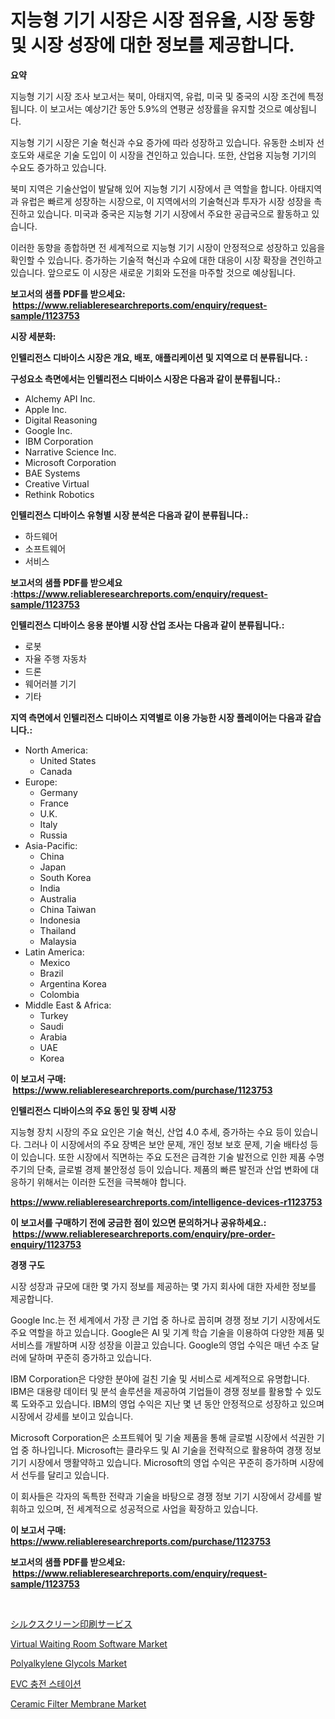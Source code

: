 <p><h1>지능형 기기 시장은 시장 점유율, 시장 동향 및 시장 성장에 대한 정보를 제공합니다.</h1></p><p><strong>요약</strong></p>
<p><p>지능형 기기 시장 조사 보고서는 북미, 아태지역, 유럽, 미국 및 중국의 시장 조건에 특정됩니다. 이 보고서는 예상기간 동안 5.9%의 연평균 성장률을 유지할 것으로 예상됩니다. </p><p>지능형 기기 시장은 기술 혁신과 수요 증가에 따라 성장하고 있습니다. 유동한 소비자 선호도와 새로운 기술 도입이 이 시장을 견인하고 있습니다. 또한, 산업용 지능형 기기의 수요도 증가하고 있습니다.</p><p>북미 지역은 기술산업이 발달해 있어 지능형 기기 시장에서 큰 역할을 합니다. 아태지역과 유럽은 빠르게 성장하는 시장으로, 이 지역에서의 기술혁신과 투자가 시장 성장을 촉진하고 있습니다. 미국과 중국은 지능형 기기 시장에서 주요한 공급국으로 활동하고 있습니다.</p><p>이러한 동향을 종합하면 전 세계적으로 지능형 기기 시장이 안정적으로 성장하고 있음을 확인할 수 있습니다. 증가하는 기술적 혁신과 수요에 대한 대응이 시장 확장을 견인하고 있습니다. 앞으로도 이 시장은 새로운 기회와 도전을 마주할 것으로 예상됩니다.</p></p>
<p><strong>보고서의 샘플 PDF를 받으세요: &nbsp;<a href="https://www.reliableresearchreports.com/enquiry/request-sample/1123753">https://www.reliableresearchreports.com/enquiry/request-sample/1123753</a></strong></p>
<p><strong>시장 세분화:</strong></p>
<p><strong> 인텔리전스 디바이스 시장은 개요, 배포, 애플리케이션 및 지역으로 더 분류됩니다. :</strong></p>
<p><strong>구성요소 측면에서는 인텔리전스 디바이스 시장은 다음과 같이 분류됩니다.:</strong></p>
<p><ul><li>Alchemy API Inc.</li><li>Apple Inc.</li><li>Digital Reasoning</li><li>Google Inc.</li><li>IBM Corporation</li><li>Narrative Science Inc.</li><li>Microsoft Corporation</li><li>BAE Systems</li><li>Creative Virtual</li><li>Rethink Robotics</li></ul></p>
<p><strong> 인텔리전스 디바이스 유형별 시장 분석은 다음과 같이 분류됩니다.:</strong></p>
<p><ul><li>하드웨어</li><li>소프트웨어</li><li>서비스</li></ul></p>
<p><strong>보고서의 샘플 PDF를 받으세요 :<a href="https://www.reliableresearchreports.com/enquiry/request-sample/1123753">https://www.reliableresearchreports.com/enquiry/request-sample/1123753</a></strong></p>
<p><strong> 인텔리전스 디바이스 응용 분야별 시장 산업 조사는 다음과 같이 분류됩니다.:</strong></p>
<p><ul><li>로봇</li><li>자율 주행 자동차</li><li>드론</li><li>웨어러블 기기</li><li>기타</li></ul></p>
<p><strong>지역 측면에서 인텔리전스 디바이스 지역별로 이용 가능한 시장 플레이어는 다음과 같습니다.:</strong></p>
<p><ul>
    <li>
        North America:
        <ul>
            <li>United States</li>
            <li>Canada</li>
        </ul>
    </li>
    <li>
        Europe:
        <ul>
            <li>Germany</li>
            <li>France</li>
            <li>U.K.</li>
            <li>Italy</li>
            <li>Russia</li>
        </ul>
    </li>
    <li>
        Asia-Pacific:
        <ul>
            <li>China</li>
            <li>Japan</li>
            <li>South Korea</li>
            <li>India</li>
            <li>Australia</li>
            <li>China Taiwan</li>
            <li>Indonesia</li>
            <li>Thailand</li>
            <li>Malaysia</li>
        </ul>
    </li>
    <li>
        Latin America:
        <ul>
            <li>Mexico</li>
            <li>Brazil</li>
            <li>Argentina Korea</li>
            <li>Colombia</li>
        </ul>
    </li>
    <li>
        Middle East & Africa:
        <ul>
            <li>Turkey</li>
            <li>Saudi</li>
            <li>Arabia</li>
            <li>UAE</li>
            <li>Korea</li>
        </ul>
    </li>
    </ul></p>
<p><strong>이 보고서 구매: &nbsp;<a href="https://www.reliableresearchreports.com/purchase/1123753">https://www.reliableresearchreports.com/purchase/1123753</a></strong></p>
<p><strong>인텔리전스 디바이스의 주요 동인 및 장벽 시장</strong></p>
<p><p>지능형 장치 시장의 주요 요인은 기술 혁신, 산업 4.0 추세, 증가하는 수요 등이 있습니다. 그러나 이 시장에서의 주요 장벽은 보안 문제, 개인 정보 보호 문제, 기술 배타성 등이 있습니다. 또한 시장에서 직면하는 주요 도전은 급격한 기술 발전으로 인한 제품 수명 주기의 단축, 글로벌 경제 불안정성 등이 있습니다. 제품의 빠른 발전과 산업 변화에 대응하기 위해서는 이러한 도전을 극복해야 합니다.</p></p>
<p><strong><a href="https://www.reliableresearchreports.com/intelligence-devices-r1123753">https://www.reliableresearchreports.com/intelligence-devices-r1123753</a></strong></p>
<p><strong>이 보고서를 구매하기 전에 궁금한 점이 있으면 문의하거나 공유하세요.: &nbsp;<a href="https://www.reliableresearchreports.com/enquiry/pre-order-enquiry/1123753">https://www.reliableresearchreports.com/enquiry/pre-order-enquiry/1123753</a></strong></p>
<p><strong>경쟁 구도</strong></p>
<p><p>시장 성장과 규모에 대한 몇 가지 정보를 제공하는 몇 가지 회사에 대한 자세한 정보를 제공합니다. </p><p>Google Inc.는 전 세계에서 가장 큰 기업 중 하나로 꼽히며 경쟁 정보 기기 시장에서도 주요 역할을 하고 있습니다. Google은 AI 및 기계 학습 기술을 이용하여 다양한 제품 및 서비스를 개발하며 시장 성장을 이끌고 있습니다. Google의 영업 수익은 매년 수조 달러에 달하며 꾸준히 증가하고 있습니다.</p><p>IBM Corporation은 다양한 분야에 걸친 기술 및 서비스로 세계적으로 유명합니다. IBM은 대용량 데이터 및 분석 솔루션을 제공하여 기업들이 경쟁 정보를 활용할 수 있도록 도와주고 있습니다. IBM의 영업 수익은 지난 몇 년 동안 안정적으로 성장하고 있으며 시장에서 강세를 보이고 있습니다.</p><p>Microsoft Corporation은 소프트웨어 및 기술 제품을 통해 글로벌 시장에서 석권한 기업 중 하나입니다. Microsoft는 클라우드 및 AI 기술을 전략적으로 활용하여 경쟁 정보 기기 시장에서 맹활약하고 있습니다. Microsoft의 영업 수익은 꾸준히 증가하며 시장에서 선두를 달리고 있습니다.</p><p>이 회사들은 각자의 독특한 전략과 기술을 바탕으로 경쟁 정보 기기 시장에서 강세를 발휘하고 있으며, 전 세계적으로 성공적으로 사업을 확장하고 있습니다.</p></p>
<p><strong>이 보고서 구매: &nbsp; <a href="https://www.reliableresearchreports.com/purchase/1123753">https://www.reliableresearchreports.com/purchase/1123753</a></strong></p>
<p><strong>보고서의 샘플 PDF를 받으세요: &nbsp;<a href="https://www.reliableresearchreports.com/enquiry/request-sample/1123753">https://www.reliableresearchreports.com/enquiry/request-sample/1123753</a></strong><strong></strong></p>
<p>&nbsp;</p>
<p><p><a href="https://github.com/LeanneBruen2023/Market-Research-Report-List-1/blob/main/926533526351.md">シルクスクリーン印刷サービス</a></p><p><a href="https://github.com/marloy8/Market-Research-Report-List-4/blob/main/virtual-waiting-room-software-market.md">Virtual Waiting Room Software Market</a></p><p><a href="https://issuu.com/reportprime-2/docs/polyalkylene-glycols-market-size-2030.pptx">Polyalkylene Glycols Market</a></p><p><a href="https://github.com/WilburKihn5676/Market-Research-Report-List-1/blob/main/368016024449.md">EVC 충전 스테이션</a></p><p><a href="https://issuu.com/reportprime-2/docs/ceramic-filter-membrane-market-size-2030.pptx">Ceramic Filter Membrane Market</a></p></p>